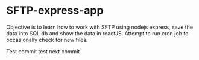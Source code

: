 # SFTP-express-app

Objective is to learn how to work with SFTP using nodejs express, save the data into SQL db and show the data in reactJS. Attempt to run cron job to occasionally check for new files.

Test commit
test next commit
